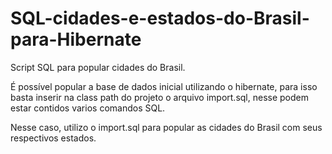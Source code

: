 # SQL-cidades-e-estados-do-Brasil-para-Hibernate
Script SQL para popular cidades do Brasil.

É possível popular a base de dados inicial utilizando o hibernate, para isso basta inserir na class path do projeto o arquivo 
import.sql, nesse podem estar contidos varios comandos SQL.

Nesse caso, utilizo o import.sql para popular as cidades do Brasil com seus respectivos estados.


